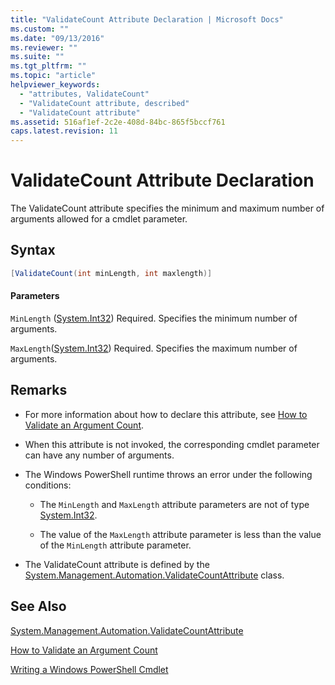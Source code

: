 ```yaml
---
title: "ValidateCount Attribute Declaration | Microsoft Docs"
ms.custom: ""
ms.date: "09/13/2016"
ms.reviewer: ""
ms.suite: ""
ms.tgt_pltfrm: ""
ms.topic: "article"
helpviewer_keywords:
  - "attributes, ValidateCount"
  - "ValidateCount attribute, described"
  - "ValidateCount attribute"
ms.assetid: 516af1ef-2c2e-408d-84bc-865f5bccf761
caps.latest.revision: 11
---
```

# ValidateCount Attribute Declaration

The ValidateCount attribute specifies the minimum and maximum number of arguments allowed for a cmdlet parameter.

## Syntax

```csharp
[ValidateCount(int minLength, int maxlength)]
```

#### Parameters

`MinLength` ([System.Int32][])
Required. Specifies the minimum number of arguments.

`MaxLength`([System.Int32][])
Required. Specifies the maximum number of arguments.

## Remarks

- For more information about how to declare this attribute, see [How to Validate an Argument Count][].

- When this attribute is not invoked, the corresponding cmdlet parameter can have any number of arguments.

- The Windows PowerShell runtime throws an error under the following conditions:

    - The `MinLength` and `MaxLength` attribute parameters are not of type [System.Int32][].

    - The value of the `MaxLength` attribute parameter is less than the value of the `MinLength` attribute parameter.

- The ValidateCount attribute is defined by the [System.Management.Automation.ValidateCountAttribute][] class.

## See Also

[System.Management.Automation.ValidateCountAttribute][]

[How to Validate an Argument Count][]

[Writing a Windows PowerShell Cmdlet][]

[How to Validate an Argument Count]: how-to-validate-an-argument-count.md
[Writing a Windows PowerShell Cmdlet]: writing-a-windows-powershell-cmdlet.md

[System.Int32]: /dotnet/api/System.Int32
[System.Management.Automation.ValidateCountAttribute]: /dotnet/api/System.Management.Automation.ValidateCountAttribute
